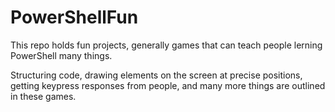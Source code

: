 # PowerShellFun

This repo holds fun projects, generally games that can teach people lerning PowerShell
many things.

Structuring code, drawing elements on the screen at precise positions, getting keypress 
responses from people, and many more things are outlined in these games.